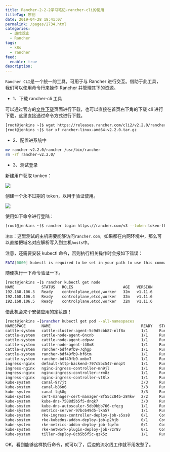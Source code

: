 ```yaml
---
title: Rancher-2-2-2学习笔记-rancher-cli的使用
titleTag: 原创
date: 2019-04-28 18:41:07
permalink: /pages/2734.html
categories: 
  - 运维观止
  - Rancher
tags: 
  - k8s
  - rancher
feed: 
  enable: true
description: 
---
```


`Rancher CLI`是一个统一的工具，可用于与 Rancher 进行交互。借助于此工具，我们可以使用命令行来操作 Rancher 并管理其下的资源。

- 1、下载 rancher-cli 工具

可以通过官方的[文件下载](https://www.cnrancher.com/docs/rancher/v2.x/cn/install-prepare/download/)页面进行下载，也可以直接在首页右下角的下载 cli 进行下载，这里直接通过命令方式进行下载。

```sh
[root@jenkins ~]$ wget https://releases.rancher.com/cli2/v2.2.0/rancher-linux-amd64-v2.2.0.tar.gz
[root@jenkins ~]$ tar xf rancher-linux-amd64-v2.2.0.tar.gz
```

- 2、配置进系统中

```sh
mv rancher-v2.2.0/rancher /usr/bin/rancher
rm -rf rancher-v2.2.0/
```

- 3、测试登录

新建用户获取 tonken：

![](http://t.eryajf.net/imgs/2021/09/01c8cfc97b23eed5.jpg)

创建一个永不过期的 token，以用于验证使用。

![](http://t.eryajf.net/imgs/2021/09/f3b251382c557812.jpg)

使用如下命令进行登陆：

```sh
[root@jenkins ~]$ rancher login https://rancher.com/v3 --token token-fkgj6:gd2z99wnfgc2zw9pw969rppgbnrfwg7l59l4gccqp5wmdc6vd27r5l
```

`注意`：这里测试的主机需要能够访问`rancher.com`，如果都在内网环境中，那么可以直接把域名对应解析写入到主机`hosts`中。

注意，还需要安装 kubectl 命令，否则执行相关操作时会报如下错误：

```sh
FATA[0000] kubectl is required to be set in your path to use this command. See https://kubernetes.io/docs/tasks/tools/install-kubectl/ for more info. Error: exec: "kubectl": executable file not found in $PATH
```

随便执行一下命令验证一下。

```sh
[root@jenkins ~]$ rancher kubectl get node
NAME            STATUS   ROLES                      AGE   VERSION
192.168.106.3   Ready    controlplane,etcd,worker   32m   v1.11.6
192.168.106.4   Ready    controlplane,etcd,worker   32m   v1.11.6
192.168.106.5   Ready    controlplane,etcd,worker   32m   v1.11.6
```

借此机会来个安装应用的定妆照！

```sh
[root@jenkins ~]$rancher kubectl get pod --all-namespaces
NAMESPACE       NAME                                        READY   STATUS      RESTARTSAGE
cattle-system   cattle-cluster-agent-5c9d5cbb87-nlf8x       1/1     Running     016m
cattle-system   cattle-node-agent-6ncnb                     1/1     Running     016m
cattle-system   cattle-node-agent-cdpww                     1/1     Running     016m
cattle-system   cattle-node-agent-l48m8                     1/1     Running     016m
cattle-system   rancher-bdf49fb9-7qhgp                      1/1     Running     131m
cattle-system   rancher-bdf49fb9-hf6tm                      1/1     Running     031m
cattle-system   rancher-bdf49fb9-xmbv7                      1/1     Running     131m
ingress-nginx   default-http-backend-797c5bc547-nnqzt       1/1     Running     034m
ingress-nginx   nginx-ingress-controller-mn9jl              1/1     Running     034m
ingress-nginx   nginx-ingress-controller-rrm8z              1/1     Running     034m
ingress-nginx   nginx-ingress-controller-vt8lx              1/1     Running     034m
kube-system     canal-9r7jt                                 3/3     Running     034m
kube-system     canal-b86n6                                 3/3     Running     034m
kube-system     canal-lqk8g                                 3/3     Running     034m
kube-system     cert-manager-cert-manager-8f55cc84b-z84kw   2/2     Running     031m
kube-system     kube-dns-7588d5b5f5-dnqk7                   3/3     Running     034m
kube-system     kube-dns-autoscaler-5db9bbb766-cfqcg        1/1     Running     034m
kube-system     metrics-server-97bc649d5-lkn57              1/1     Running     034m
kube-system     rke-ingress-controller-deploy-job-s5ss8     0/1     Completed   034m
kube-system     rke-kubedns-addon-deploy-job-p2hjb          0/1     Completed   034m
kube-system     rke-metrics-addon-deploy-job-fqvfm          0/1     Completed   034m
kube-system     rke-network-plugin-deploy-job-7zr8v         0/1     Completed   034m
kube-system     tiller-deploy-8cb5b5f5c-qzk5z               1/1     Running     032m
```

OK，看到能够这样执行命令，就可以了，后边的流水线工作就不用发愁了。

